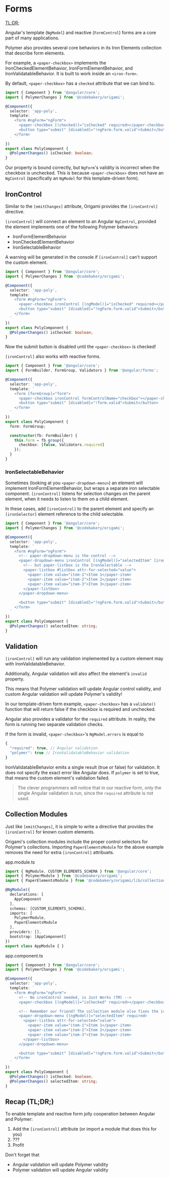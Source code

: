 # Forms

[TL;DR;](#tldr)

Angular's template (`NgModel`) and reactive (`FormControl`) forms are a core part of many applications.

Polymer also provides several core behaviors in its Iron Elements collection that describe form elements.

For example, a `<paper-checkbox>` implements the IronCheckedElementBehavior, IronFormElementBehavior, and IronValidatableBehavior. It is built to work inside an `<iron-form>`.

By default, `<paper-checkbox>` has a `checked` attribute that we can bind to.

```ts
import { Component } from '@angular/core';
import { PolymerChanges } from '@codebakery/origami';

@Component({
  selector: 'app-poly',
  template: `
    <form #ngForm="ngForm">
      <paper-checkbox [(checked)]="isChecked" required></paper-checkbox>
      <button type="submit" [disabled]="!ngForm.form.valid">Submit</button>
    </form>
  `
})
export class PolyComponent {
  @PolymerChanges() isChecked: boolean;
}
```

Our property is bound correctly, but `NgForm`'s validity is incorrect when the checkbox is unchecked. This is because `<paper-checkbox>` does not have an `NgControl` (specifically an `NgModel` for this template-driven form).

## IronControl

Similar to the `[emitChanges]` attribute, Origami provides the `[ironControl]` directive.

`[ironControl]` will connect an element to an Angular `NgControl`, provided the element implements one of the following Polymer behaviors:

- IronFormElementBehavior
- IronCheckedElementBehavior
- IronSelectableBehavior

A warning will be generated in the console if `[ironControl]` can't support the custom element.

```ts
import { Component } from '@angular/core';
import { PolymerChanges } from '@codebakery/origami';

@Component({
  selector: 'app-poly',
  template: `
    <form #ngForm="ngForm">
      <paper-checkbox ironControl [(ngModel)]="isChecked" required></paper-checkbox>
      <button type="submit" [disabled]="!ngForm.form.valid">Submit</button>
    </form>
  `
})
export class PolyComponent {
  @PolymerChanges() isChecked: boolean;
}
```

Now the submit button is disabled until the `<paper-checkbox>` is checked!

`[ironControl]` also works with reactive forms.

```ts
import { Component } from '@angular/core';
import { FormBuilder, FormGroup, Validators } from '@angular/forms';

@Component({
  selector: 'app-poly',
  template: `
    <form [formGroup]="form">
      <paper-checkbox ironControl formControlName="checkbox"></paper-checkbox>
      <button type="submit" [disabled]="!form.valid">Submit</button>
    </form>
  `
})
export class PolyComponent {
  form: FormGroup;

  constructor(fb: FormBuilder) {
    this.form = fb.group({
      checkbox: [false, Validators.required]
    });
  }
}
```

### IronSelectableBehavior

Sometimes (looking at you `<paper-dropdown-menu>`) an element will implement IronFormElementBehavior, but wraps a separate iron selectable component. `[ironControl]` listens for selection changes on the parent element, when it needs to listen to them on a child element.

In these cases, add `[ironControl]` to the parent element and specify an `[ironSelector]` element reference to the child selectable.

```ts
import { Component } from '@angular/core';
import { PolymerChanges } from '@codebakery/origami';

@Component({
  selector: 'app-poly',
  template: `
    <form #ngForm="ngForm">
      <!-- paper-dropdown-menu is the control -->
      <paper-dropdown-menu ironControl [(ngModel)]="selectedItem" [ironSelector]="listbox" required>
        <!-- but paper-listbox is the IronSelectable -->
        <paper-listbox #listbox attr-for-selected="value">
          <paper-item value="item-1">Item 1</paper-item>
          <paper-item value="item-2">Item 2</paper-item>
          <paper-item value="item-3">Item 3</paper-item>
        </paper-listbox>
      </paper-dropdown-menu>

      <button type="submit" [disabled]="!ngForm.form.valid">Submit</button>
    </form>
  `
})
export class PolyComponent {
  @PolymerChanges() selectedItem: string;
}
```

## Validation

`[ironControl]` will run any validation implemented by a custom element may with IronValidatableBehavior.

Additionally, Angular validation will also affect the element's `invalid` property.

This means that Polymer validation will update Angular control validity, and custom Angular validation will update Polymer's validity!

In our template-driven form example, `<paper-checkbox>` has a `validate()` function that will return false if the checkbox is required and unchecked.

Angular also provides a validator for the `required` attribute. In reality, the form is running two separate validation checks.

If the form is invalid, `<paper-checkbox>`'s `NgModel.errors` is equal to

```js
{
  "required": true, // Angular validation
  "polymer": true // IronValidatableBehavior validation
}
```

IronValidatableBehavior emits a single result (true or false) for validation. It does not specify the exact error like Angular does. If `polymer` is set to true, that means the custom element's validation failed.

> The clever programmers will notice that in our reactive form, only the single Angular validation is run, since the `required` attribute is not used.

## Collection Modules

Just like `[emitChanges]`, it is simple to write a directive that provides the `[ironControl]` for known custom elements.

Origami's collection modules include the proper control selectors for Polymer's collections. Importing `PaperElementsModule` for the above example removes the need for extra `[ironControl]` attribuets.

app.module.ts
```ts
import { NgModule, CUSTOM_ELEMENTS_SCHEMA } from '@angular/core';
import { PolymerModule } from '@codebakery/origami';
import { PaperElementsModule } from '@codebakery/origami/lib/collections';

@NgModule({
  declarations: [
    AppComponent
  ],
  schemas: [CUSTOM_ELEMENTS_SCHEMA],
  imports: [
    PolymerModule,
    PaperElementsModule
  ],
  providers: [],
  bootstrap: [AppComponent]
})
export class AppModule { }
```

app.component.ts
```ts
import { Component } from '@angular/core';
import { PolymerChanges } from '@codebakery/origami';

@Component({
  selector: 'app-poly',
  template: `
    <form #ngForm="ngForm">
      <!-- No ironControl needed, is Just Works (TM) -->
      <paper-checkbox [(ngModel)]="isChecked" required></paper-checkbox>

      <!-- Remember our friend? The collection module also fixes the ironSelector issue -->
      <paper-dropdown-menu [(ngModel)]="selectedItem" required>
        <paper-listbox attr-for-selected="value">
          <paper-item value="item-1">Item 1</paper-item>
          <paper-item value="item-2">Item 2</paper-item>
          <paper-item value="item-3">Item 3</paper-item>
        </paper-listbox>
      </paper-dropdown-menu>

      <button type="submit" [disabled]="!ngForm.form.valid">Submit</button>
    </form>
  `
})
export class PolyComponent {
  @PolymerChanges() isChecked: boolean;
  @PolymerChanges() selectedItem: string;
}
```

<a name="tldr"></a>
## Recap (TL;DR;)

To enable template and reactive form jolly cooperation between Angular and Polymer:

1. Add the `[ironControl]` attribute (or import a module that does this for you)
2. ???
3. Profit

Don't forget that

- Angular validation will update Polymer validity
- Polymer validation will update Angular validity
